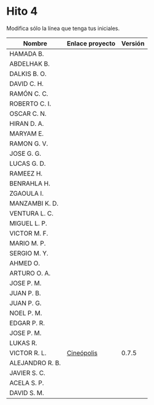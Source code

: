 # Hito 4

Modifica sólo la línea que tenga tus iniciales.

| Nombre | Enlace proyecto | Versión |
|------|-----------------|---------|
|HAMADA B.| <!--enlace--> | <!--versión--> |
|ABDELHAK B.| <!--enlace--> | <!--versión--> |
DALKIS B. O. | <!--enlace--> | <!--versión--> |
|DAVID C. H. | <!--enlace--> | <!--versión--> |
|RAMÓN C. C. | <!--enlace--> | <!--versión--> |
|ROBERTO C. I. | <!--enlace--> | <!--versión--> |
|OSCAR C. N. | <!--enlace--> | <!--versión--> |
|HIRAN D. A.| <!--enlace--> | <!--versión--> |
|MARYAM E.| <!--enlace--> | <!--versión--> |
|RAMON G. V.| <!--enlace--> | <!--versión--> |
|JOSE G. G.| <!--enlace--> | <!--versión--> |
|LUCAS G. D.| <!--enlace--> | <!--versión--> |
|RAMEEZ H.| <!--enlace--> | <!--versión--> |
|BENRAHLA H.| <!--enlace--> | <!--versión--> |
|ZGAOULA I.| <!--enlace--> | <!--versión--> |
|MANZAMBI K. D.| <!--enlace--> | <!--versión--> |
|VENTURA L. C.| <!--enlace--> | <!--versión--> |
|MIGUEL L. P.| <!--enlace--> | <!--versión--> |
|VICTOR M. F.| <!--enlace--> | <!--versión--> |
|MARIO M. P.| <!--enlace--> | <!--versión--> |
|SERGIO M. Y.| <!--enlace--> | <!--versión--> |
|AHMED O.| <!--enlace--> | <!--versión--> |
|ARTURO O. A.| <!--enlace--> | <!--versión--> |
|JOSE P. M.| <!--enlace--> | <!--versión--> |
|JUAN P. B.| <!--enlace--> | <!--versión--> |
|JUAN P. G.| <!--enlace--> | <!--versión--> |
|NOEL P. M.| <!--enlace--> | <!--versión--> |
|EDGAR P. R.| <!--enlace--> | <!--versión--> |
|JOSE P. M.| <!--enlace--> | <!--versión--> |
|LUKAS R.| <!--enlace--> | <!--versión--> |
|VICTOR R. L.| [Cineópolis](https://github.com/VictorRubia/MI_CC_UGR) | 0.7.5 |
|ALEJANDRO R. B.| <!--enlace--> | <!--versión--> |
|JAVIER S. C.| <!--enlace--> | <!--versión--> |
|ACELA S. P.| <!--enlace--> | <!--versión--> |
|DAVID S. M. | <!--enlace--> | <!--versión--> |
